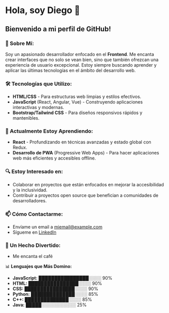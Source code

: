 # Hola, soy Diego 👋

## Bienvenido a mi perfil de GitHub!

### 🚀 Sobre Mí:
Soy un apasionado desarrollador enfocado en el **Frontend**. Me encanta crear interfaces que no solo se vean bien, sino que también ofrezcan una experiencia de usuario excepcional. Estoy siempre buscando aprender y aplicar las últimas tecnologías en el ámbito del desarrollo web.

### 🛠️ Tecnologías que Utilizo:
- **HTML/CSS** - Para estructuras web limpias y estilos efectivos.
- **JavaScript** (React, Angular, Vue) - Construyendo aplicaciones interactivas y modernas.
- **Bootstrap/Tailwind CSS** - Para diseños responsivos rápidos y mantenibles.

### 🌱 Actualmente Estoy Aprendiendo:
- **React** - Profundizando en técnicas avanzadas y estado global con Redux.
- **Desarrollo de PWA** (Progressive Web Apps) - Para hacer aplicaciones web más eficientes y accesibles offline.

### 🔍 Estoy Interesado en:
- Colaborar en proyectos que están enfocados en mejorar la accesibilidad y la inclusividad.
- Contribuir a proyectos open source que benefician a comunidades de desarrolladores.

### 📫 Cómo Contactarme:
- Envíame un email a [miemail@example.com](mailto:miemail@example.com)
- Sígueme en [LinkedIn](https://linkedin.com/in/tu-linkedin)

### 🌟 Un Hecho Divertido:
- Me encanta el café 

📊 **Lenguajes que Más Domino:**

- **JavaScript:** ████████████████░░░░ 90%
- **HTML:** ████████████████░░░░ 90%
- **CSS:** ████████████████░░░░ 90%
- **Python:** ██████████████░░░░ 85%
- **C++:** ██████████████░░░░ 85%
- **Java:** █████░░░░░░░░░░░ 25%
